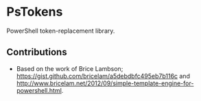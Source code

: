 # PsTokens
PowerShell token-replacement library.

## Contributions
* Based on the work of Brice Lambson; https://gist.github.com/bricelam/a5debdbfc495eb7b116c and http://www.bricelam.net/2012/09/simple-template-engine-for-powershell.html.